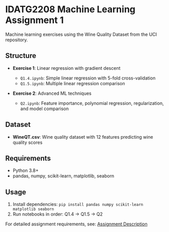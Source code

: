 # IDATG2208 Machine Learning Assignment 1

Machine learning exercises using the Wine Quality Dataset from the UCI repository.

## Structure

- **Exercise 1**: Linear regression with gradient descent
  - `Q1.4.ipynb`: Simple linear regression with 5-fold cross-validation  
  - `Q1.5.ipynb`: Multiple linear regression comparison

- **Exercise 2**: Advanced ML techniques
  - `Q2.ipynb`: Feature importance, polynomial regression, regularization, and model comparison

## Dataset

- **WineQT.csv**: Wine quality dataset with 12 features predicting wine quality scores

## Requirements

- Python 3.8+
- pandas, numpy, scikit-learn, matplotlib, seaborn

## Usage

1. Install dependencies: `pip install pandas numpy scikit-learn matplotlib seaborn`
2. Run notebooks in order: Q1.4 → Q1.5 → Q2

For detailed assignment requirements, see: [Assignment Description](idatg2208-assignmnet-1.pdf)
